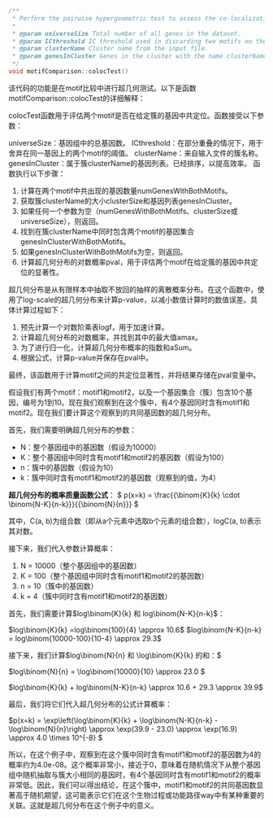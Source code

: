 

```C++
/**
 * Perform the pairwise hypergeometric test to assess the co-localization of motifs in a cluster of genes.
 *
 * @param universeSize Total number of all genes in the dataset.
 * @param ICthreshold IC threshold used in discarding two motifs on the same gene that partially overlap.
 * @param clusterName Cluster name from the input file.
 * @param genesInCluster Genes in the cluster with the name clusterName (already sorted for efficiency).
 */
void motifComparison::colocTest()

```

该代码的功能是在motif比较中进行超几何测试。以下是函数motifComparison::colocTest的详细解释：

colocTest函数用于评估两个motif是否在给定簇的基因中共定位。函数接受以下参数：

universeSize：基因组中的总基因数。
ICthreshold：在部分重叠的情况下，用于舍弃在同一基因上的两个motif的阈值。
clusterName：来自输入文件的簇名称。
genesInCluster：属于簇clusterName的基因列表。已经排序，以提高效率。
函数执行以下步骤：

1. 计算在两个motif中共出现的基因数量numGenesWithBothMotifs。
2. 获取簇clusterName的大小clusterSize和基因列表genesInCluster。
3. 如果任何一个参数为空（numGenesWithBothMotifs、clusterSize或universeSize），则返回。
4. 找到在簇clusterName中同时包含两个motif的基因集合genesInClusterWithBothMotifs。
5. 如果genesInClusterWithBothMotifs为空，则返回。
6. 计算超几何分布的对数概率pval，用于评估两个motif在给定簇的基因中共定位的显著性。

超几何分布是从有限样本中抽取不放回的抽样的离散概率分布。在这个函数中，使用了log-scale的超几何分布来计算p-value，以减小数值计算时的数值误差。具体计算过程如下：

1. 预先计算一个对数阶乘表logf，用于加速计算。
2. 计算超几何分布的对数概率，并找到其中的最大值amax。
3. 为了进行归一化，计算超几何分布概率的指数和aSum。
4. 根据公式，计算p-value并保存在pval中。

最终，该函数用于计算motif之间的共定位显著性，并将结果存储在pval变量中。





假设我们有两个motif：motif1和motif2，以及一个基因集合（簇）包含10个基因，编号为1到10。现在我们观察到在这个簇中，有4个基因同时含有motif1和motif2。现在我们要计算这个观察到的共同基因数的超几何分布。

首先，我们需要明确超几何分布的参数：

- N：整个基因组中的基因数（假设为10000）
- K：整个基因组中同时含有motif1和motif2的基因数（假设为100）
- n：簇中的基因数（假设为10）
- k：簇中同时含有motif1和motif2的基因数（观察到的值，为4）

**超几何分布的概率质量函数公式**： $ p(x=k) = \frac{{\binom{K}{k} \cdot \binom{N-K}{n-k}}}{{\binom{N}{n}}} $

其中，C(a, b)为组合数（即从a个元素中选取b个元素的组合数），logC(a, b)表示其对数。

接下来，我们代入参数计算概率：

1. N = 10000（整个基因组中的基因数）
2. K = 100（整个基因组中同时含有motif1和motif2的基因数）
3. n = 10（簇中的基因数）
4. k = 4（簇中同时含有motif1和motif2的基因数）



首先，我们需要计算$log\binom{K}{k} 和 log\binom{N-K}{n-k}$：

$log\binom{K}{k} =log\binom{100}{4} \approx 10.6$
$log\binom{N-K}{n-k} = log\binom{10000-100}{10-4} \approx 29.3$

接下来，我们计算$log\binom{N}{n}  和  \log\binom{K}{k} 的和：$

$log\binom{N}{n} = \log\binom{10000}{10} \approx 23.0  $

$log\binom{K}{k} + log\binom{N-K}{n-k} \approx 10.6 + 29.3 \approx 39.9$

最后，我们将它们代入超几何分布的公式计算概率：

$p(x=k) = \exp\left(\log\binom{K}{k} + \log\binom{N-K}{n-k} - \log\binom{N}{n}\right) \approx \exp(39.9 - 23.0) \approx \exp(16.9) \approx 4.0 \times 10^{-8} $

所以，在这个例子中，观察到在这个簇中同时含有motif1和motif2的基因数为4的概率约为4.0e-08。这个概率非常小，接近于0，意味着在随机情况下从整个基因组中随机抽取与簇大小相同的基因时，有4个基因同时含有motif1和motif2的概率非常低。因此，我们可以得出结论，在这个簇中，motif1和motif2的共同基因数显著高于随机期望，这可能表示它们在这个生物过程或功能路径way中有某种重要的关联。这就是超几何分布在这个例子中的意义。